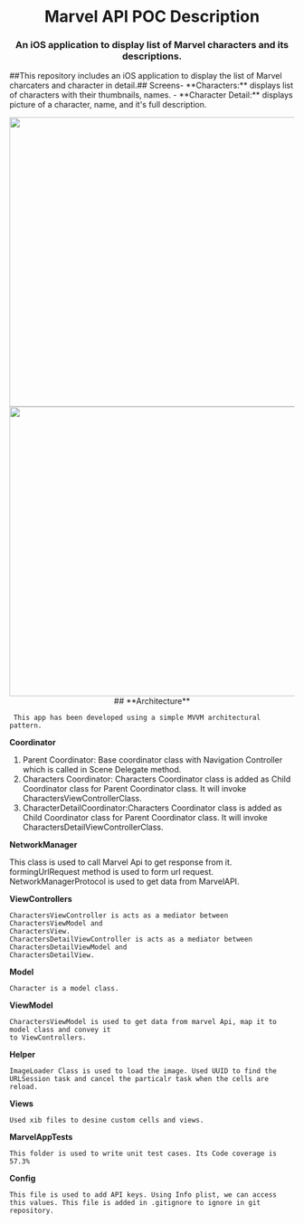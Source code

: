 <h1 align="center">Marvel API POC Description</h1>
<h3 align="center">An iOS application to display list of Marvel characters and its descriptions.</h3>##This  repository includes an iOS application to display the list of Marvel charcaters and character in detail.## Screens- **Characters:** displays list of characters with their thumbnails, names.
- **Character Detail:** displays picture of a character, name, and it's full description.
<p align="center">
<img src="./Screens/CharactersList.png" height="512">
<img src="./Screens/CharacterDetail.png" height="512">
## 
**Architecture**

     This app has been developed using a simple MVVM architectural pattern. 
     
**Coordinator**

  1. Parent Coordinator: Base coordinator class with Navigation Controller which is called in Scene Delegate method.
  2. Characters Coordinator: Characters Coordinator class is added as Child Coordinator class for Parent Coordinator class. It will invoke CharactersViewControllerClass.
  3. CharacterDetailCoordinator:Characters Coordinator class is added as Child Coordinator class for Parent Coordinator class. It will invoke CharactersDetailViewControllerClass.

**NetworkManager**

   This class is used to call Marvel Api to get response from it.  
   formingUrlRequest method is used to form url request.
   NetworkManagerProtocol is used to get data from MarvelAPI.
   
**ViewControllers**

    CharactersViewController is acts as a mediator between CharactersViewModel and
    CharactersView.
    CharactersDetailViewController is acts as a mediator between CharactersDetailViewModel and 
    CharactersDetailView.
    
**Model**

    Character is a model class. 
    
**ViewModel**

    CharactersViewModel is used to get data from marvel Api, map it to model class and convey it
    to ViewControllers.
    
**Helper**

    ImageLoader Class is used to load the image. Used UUID to find the URLSession task and cancel the particalr task when the cells are reload.
    
**Views**

    Used xib files to desine custom cells and views.

**MarvelAppTests**

    This folder is used to write unit test cases. Its Code coverage is 57.3% 
    
**Config** 

    This file is used to add API keys. Using Info plist, we can access this values. This file is added in .gitignore to ignore in git repository.






  
